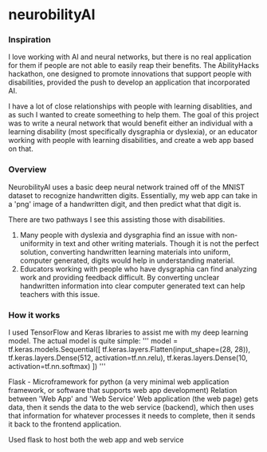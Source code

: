 # neurobilityAI

### Inspiration
I love working with AI and neural networks, but there is no real application for them if people are not able to easily reap their benefits. The AbilityHacks hackathon, one designed to promote innovations that support people with disabilities, provided the push to develop an application that incorporated AI. 

I have a lot of close relationships with people with learning disablities, and as such I wanted to create someething to help them. The goal of this project was to write a neural network that would benefit either an individual with a learning disability (most specifically dysgraphia or dyslexia), or an educator working with people with learning disabilities, and create a web app based on that.

### Overview
NeurobilityAI uses a basic deep neural network trained off of the MNIST dataset to recognize handwritten digits. Essentially, my web app can take in a 'png' image of a handwritten digit, and then predict what that digit is. 

There are two pathways I see this assisting those with disabilities. 

1. Many people with dyslexia and dysgraphia find an issue with non-uniformity in text and other writing materials. Though it is not the perfect solution, converting handwritten learning materials into uniform, computer generated, digits would help in understanding material.
2. Educators working with people who have dysgraphia can find analyzing work and providing feedback difficult. By converting unclear handwritten information into clear computer generated text can help teachers with this issue.

### How it works
I used TensorFlow and Keras libraries to assist me with my deep learning model. The actual model is quite simple:
'''
model = tf.keras.models.Sequential([
    tf.keras.layers.Flatten(input_shape=(28, 28)),
    tf.keras.layers.Dense(512, activation=tf.nn.relu),
    tf.keras.layers.Dense(10, activation=tf.nn.softmax)
])
'''

Flask - Microframework for python (a very minimal web application framework, or software that supports web app development)
Relation between 'Web App' and 'Web Service'
Web application (the web page) gets data, then it sends the data to the web service (backend), which then uses that information for whatever processes it needs to complete, then it sends it back to the frontend application.

Used flask to host both the web app and web service
